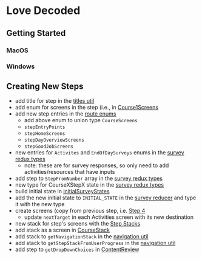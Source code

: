 # Love Decoded

## Getting Started

### MacOS

### Windows

## Creating New Steps

- add title for step in the [titles util](src/util/titles.ts)
- add enum for screens in the step (i.e., in [Course1Screens](src/route/Steps/Course1Screens.ts)
- add new step entries in the [route enums](src/route/enums.ts)
  - add above enum to union type `CourseScreens`
  - `stepEntryPoints`
  - `stepHomeScreens`
  - `stepDayOverviewScreens`
  - `stepGoodJobScreens`
- new entries for `Activites` and `EndOfDaySurveys` enums in the [survey redux types](src/redux/types/survey.ts)
  - note: these are for survey responses, so only need to add activities/resources that have inputs
- add step to `StepFromNumber` array in the [survey redux types](src/redux/types/survey.ts)
- new type for CourseXStepX state in the [survey redux types](src/redux/types/survey.ts)
- build initial state in [initialSurveyStates](src/redux/reducer/initialSurveyStates.ts)
- add the new initial state to `INITIAL_STATE` in the [survey reducer](src/redux/reducer/survey.ts) and type it with the new type
- create screens (copy from previous step, i.e. [Step 4](src/screens/Courses/Course1/Step4)
  - update `nextTarget` in each Activities screen with its new destination
- new stack for step's screens with the [Step Stacks](src/route/Steps)
- add stack as a screen in [CourseStack](src/route/Steps/CourseStack.tsx)
- add stack to `getNavigationStack` in the [navigation util](src/util/navigation.ts)
- add stack to `getStepStackFromUserProgress` in the [navigation util](src/util/navigation.ts)
- add step to `getDropDownChoices` in [ContentReview](src/screens/Courses/Tabs/Home/ContentReview/ContentReview.tsx)
